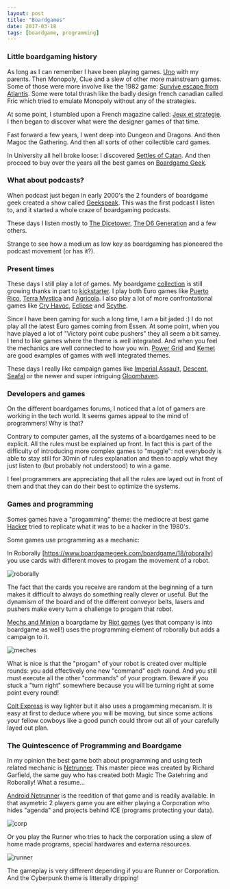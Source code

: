 ```yaml
---
layout: post
title: "Boardgames"
date: 2017-03-18
tags: [boardgame, programming]
---
```


### Little boardgaming history
As long as I can remember I have been playing games. [Uno](https://www.boardgamegeek.com/boardgame/2223/uno) with my parents. Then Monopoly, Clue and a slew of other more mainstream games. Some of those were more involve like the 1982 game: [Survive escape from Atlantis](https://www.boardgamegeek.com/boardgame/2653/survive-escape-atlantis). Some were total thrash like the badly design french canadian called Fric which tried to emulate Monopoly without any of the strategies.

At some point, I stumbled upon a French magazine called: [Jeux et strategie](https://fr.wikipedia.org/wiki/Jeux_et_Strat%C3%A9gie). I then began to discover what were the designer games of that time.

Fast forward a few years, I went deep into Dungeon and Dragons. And then Magoc the Gathering. And then all sorts of other collectible card games.

In University all hell broke loose: I discovered [Settles of Catan](https://www.boardgamegeek.com/boardgame/38821/settlers-catan-gallery-edition). And then proceed to buy over the years all the best games on [Boardgame Geek](https://www.boardgamegeek.com).

### What about podcasts?
When podcast just began in early 2000's the 2 founders of boardgame geek created a show called [Geekspeak](https://boardgamegeek.com/wiki/page/BoardGameSpeak). This was the first podcast I listen to, and it started a whole craze of boardgaming podcasts.

These days I listen mostly to [The Dicetower](http://www.dicetower.com/), [The D6 Generation](http://www.thed6generation.com/) and a few others.

Strange to see how a medium as low key as boardgaming has pioneered the podcast movement (or has it?).

### Present times
These days I still play a lot of games. My boardgame [collection](https://www.boardgamegeek.com/collection/user/lochrist?own=1&subtype=boardgame&ff=1) is still growing thanks in part to [kickstarter](https://www.kickstarter.com/discover/categories/games/tabletop%20games?ref=discovery_overlay). I play both Euro games like [Puerto Rico](https://www.boardgamegeek.com/boardgame/3076/puerto-rico), [Terra Mystica](https://www.boardgamegeek.com/boardgame/120677/terra-mystica) and [Agricola](https://www.boardgamegeek.com/boardgame/31260/agricola). I also play a lot of more confrontational games like [Cry Havoc](https://www.boardgamegeek.com/boardgame/192457/cry-havoc), [Eclipse](https://www.boardgamegeek.com/boardgame/72125/eclipse) and [Scythe](https://www.boardgamegeek.com/boardgame/169786/scythe).

Since I have been gaming for such a long time, I am a bit jaded :) I do not play all the latest Euro games coming from Essen. At some point, when you have played a lot of "Victory point cube pushers" they all seem a bit samey. I tend to like games where the theme is well integrated. And when you feel the mechanics are well connected to how you win. [Power Grid](https://www.boardgamegeek.com/boardgame/2651/power-grid) and [Kemet](https://www.boardgamegeek.com/boardgame/127023/kemet) are good examples of games with well integrated themes.

These days I really like campaign games like [Imperial Assault](https://www.boardgamegeek.com/boardgame/164153/star-wars-imperial-assault), [Descent](https://www.boardgamegeek.com/boardgame/104162/descent-journeys-dark-second-edition), [Seafal](https://www.boardgamegeek.com/boardgame/148261/seafall) or the newer and super intriguing [Gloomhaven](https://www.boardgamegeek.com/boardgame/174430/gloomhaven).

### Developers and games
On the different boardgames forums, I noticed that a lot of gamers are working in the tech world. It seems games appeal to the mind of programmers! Why is that?

Contrary to computer games, all the systems of a boardgames need to be explicit. All the rules must be explained up front. In fact this is part of the difficulty of introducing more complex games to "muggle": not everybody is able to stay still for 30min of rules explanation and then to apply what they just listen to (but probably not understood) to win a game.

I feel programmers are appreciating that all the rules are layed out in front of them and that they can do their best to optimize the systems.

### Games and programming
Somes games have a "progamming" theme: the mediocre at best game [Hacker](https://www.boardgamegeek.com/boardgame/1250/hacker) tried to replicate what it was to be a hacker in the 1980's.

Some games use programming as a mechanic:

In Roborally [https://www.boardgamegeek.com/boardgame/18/roborally] you use cards with different moves to progam the movement of a robot.

![roborally](https://cf.geekdo-images.com/images/pic1549168_md.jpg)

The fact that the cards you receive are random at the beginning of a turn makes it difficult to always do something really clever or useful. But the dynamism of the board and of the different conveyor belts, lasers and pushers make every turn a challenge to progam that robot.

[Mechs and Minion](https://www.boardgamegeek.com/boardgame/209010/mechs-vs-minions) a boargdame by [Riot games](http://www.riotgames.com/) (yes that company is into boardgame as well!) uses the programming element of roborally but adds a campaign to it.

![meches](https://cf.geekdo-images.com/images/pic3225907_md.jpg)

What is nice is that the "progam" of your robot is created over multiple rounds: you add effectively one new "command" each round. And you still must execute all the other "commands" of your program. Beware if you stuck a "turn right" somewhere because you will be turning right at some point every round!

[Colt Express](https://www.boardgamegeek.com/boardgame/158899/colt-express) is way lighter but it also uses a progamming mecanism. It is easy at first to deduce where you will be moving, but since some actions your fellow cowboys like a good punch could throw out all of your carefully layed out plan.

### The Quintescence of Programming and Boardgame
In my opinion the best game both about programming and using tech related mechanic is [Netrunner](https://www.boardgamegeek.com/boardgame/1301/netrunner). This master piece was created by Richard Garfield, the same guy who has created both Magic The Gatehring and Roborally! What a resume...

[Android Netrunner](https://www.boardgamegeek.com/boardgame/124742/android-netrunner) is the reedition of that game and is readily available. In that asymetric 2 players game you are either playing a Corporation who hides "agenda" and projects behind ICE (programs protecting your data).

![corp](https://cf.geekdo-images.com/images/pic3120206_md.jpg)

Or you play the Runner who tries to hack the corporation using a slew of home made programs, special hardwares and externa resources.

![runner](https://cf.geekdo-images.com/images/pic3114870_md.jpg)

The gameplay is very different depending if you are Runner or Corporation. And the Cyberpunk theme is litterally dripping!

